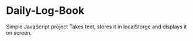 # Daily-Log-Book

Simple JavaScript project 
Takes text, stores it in localStorge and displays it on screen.
